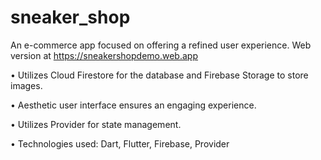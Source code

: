 # sneaker_shop

An e-commerce app focused on offering a refined user experience. Web version at https://sneakershopdemo.web.app

• Utilizes Cloud Firestore for the database and Firebase Storage to store images.

• Aesthetic user interface ensures an engaging experience.

• Utilizes Provider for state management.

• Technologies used: Dart, Flutter, Firebase, Provider
